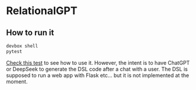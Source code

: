 # RelationalGPT

## How to run it


```bash
devbox shell
pytest
```

[Check this test](/tests/test_conditions.py) to see how to use it. However, 
the intent is to have ChatGPT or DeepSeek to generate the DSL code after a chat with a user.
The DSL is supposed to run a web app with Flask etc... but it is not implemented at the moment.
